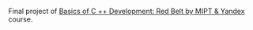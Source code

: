 Final project of  [Basics of C ++ Development: Red Belt by MIPT & Yandex](https://www.coursera.org/learn/c-plus-plus-red/home/info) course.
